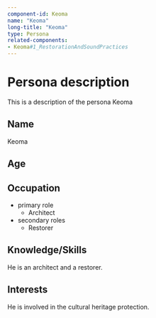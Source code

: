 ```yaml
---
component-id: Keoma
name: "Keoma"
long-title: "Keoma"
type: Persona
related-components:
- Keoma#1_RestorationAndSoundPractices
---
```


# Persona description

This is a description of the persona Keoma

## Name
Keoma

## Age


## Occupation
- primary role
    - Architect
- secondary roles
    - Restorer

## Knowledge/Skills
He is an architect and a restorer.

## Interests
He is involved in the cultural heritage protection.

